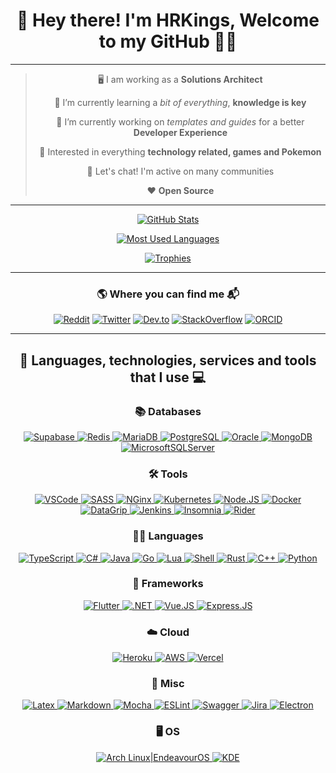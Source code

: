 <div align="center">

  # 👋 Hey there! I'm HRKings, Welcome to my GitHub 🧑‍💻

---

> 🖥️ I am working as a **Solutions Architect**
>
> 🌱 I’m currently learning a *bit of everything*, **knowledge is key**
> 
> 🔭 I’m currently working on *templates and guides* for a better **Developer Experience**
> 
> 🤔 Interested in everything **technology related, games and Pokemon**
> 
> 💬 Let's chat! I'm active on many communities
> 
> ❤️ **Open Source**

---

  <a href="https://github.com/HRKings">

  ![GitHub Stats](https://github-readme-stats.vercel.app/api?username=HRKings&show_icons=true&count_private=true&bg_color=0D0C15&text_color=ffffff&title_color=FFD700&icon_color=c71c1c&border_radius=0.5rem)

  ![Most Used Languages](https://github-readme-stats.vercel.app/api/top-langs?username=HRKings&langs_count=10&layout=compact&bg_color=0D0C15&text_color=ffffff&title_color=FFD700&border_radius=0.5rem)

  ![Trophies](https://github-profile-trophy.vercel.app/?username=HRKings&rank=SECRET,SSS,SS,S,AAA,AA,A&row=5&column=4&theme=juicyfresh)

  </a>

----

  ### 🌎 Where you can find me 📬

  [![Reddit](https://img.shields.io/badge/Reddit-FF4500?style=for-the-badge&logo=reddit&logoColor=white)](https://reddit.com/u/HRKings)
  [![Twitter](https://img.shields.io/badge/Twitter-1DA1F2?style=for-the-badge&logo=twitter&logoColor=white)](https://twitter.com/TheHRKings)
  [![Dev.to](https://img.shields.io/badge/dev.to-0A0A0A?style=for-the-badge&logo=dev.to&logoColor=white)](https://dev.to/hrkings)
  [![StackOverflow](https://img.shields.io/badge/stackoverflow-F48024?style=for-the-badge&logo=stackoverflow&logoColor=white)](https://stackoverflow.com/users/14376905/hrkings)
  [![ORCID](https://img.shields.io/badge/ORCID-A6CE39?style=for-the-badge&logo=orcid&logoColor=white)](https://orcid.org/0000-0003-3131-2376)


----

  ## 🚀 Languages, technologies, services and tools that I use 💻

  ### 📚 Databases
  [
  ![Supabase](https://img.shields.io/badge/Supabase-3ECF8E?style=for-the-badge&logo=supabase&logoColor=white)
  ![Redis](https://img.shields.io/badge/redis-%23DD0031.svg?style=for-the-badge&logo=redis&logoColor=white)
  ![MariaDB](https://img.shields.io/badge/MariaDB-003545?style=for-the-badge&logo=mariadb&logoColor=white)
  ![PostgreSQL](https://img.shields.io/badge/PostgreSQL-316192?style=for-the-badge&logo=postgresql&logoColor=white)
  ![Oracle](https://img.shields.io/badge/Oracle-F80000?style=for-the-badge&logo=oracle&logoColor=white)
  ![MongoDB](https://img.shields.io/badge/MongoDB-4EA94B?style=for-the-badge&logo=mongodb&logoColor=white)
  ![MicrosoftSQLServer](https://img.shields.io/badge/Microsoft%20SQL%20Sever-CC2927?style=for-the-badge&logo=microsoft%20sql%20server&logoColor=white)
  ](https://github.com/HRKings)

  ### 🛠️ Tools
  [
  ![VSCode](https://img.shields.io/badge/VSCode-0078d7.svg?style=for-the-badge&logo=visual-studio-code&logoColor=white)
  ![SASS](https://img.shields.io/badge/Sass-CC6699?style=for-the-badge&logo=sass&logoColor=white)
  ![NGinx](https://img.shields.io/badge/nginx-%23009639.svg?style=for-the-badge&logo=nginx&logoColor=white)
  ![Kubernetes](https://img.shields.io/badge/kubernetes-%23326ce5.svg?style=for-the-badge&logo=kubernetes&logoColor=white)
  ![Node.JS](https://img.shields.io/badge/Node.js-43853D?style=for-the-badge&logo=node.js&logoColor=white)
  ![Docker](https://img.shields.io/badge/docker-%230db7ed.svg?style=for-the-badge&logo=docker&logoColor=white)
  ![DataGrip](https://img.shields.io/badge/Datagrip-white?style=for-the-badge&logo=datagrip&logoColor=black)
  ![Jenkins](https://img.shields.io/badge/jenkins-%232C5263.svg?style=for-the-badge&logo=jenkins&logoColor=white)
  ![Insomnia](https://img.shields.io/badge/Insomnia-black?style=for-the-badge&logo=insomnia&logoColor=5849BE)
  ![Rider](https://img.shields.io/badge/Rider-white?style=for-the-badge&logo=rider&logoColor=black)
  ](https://github.com/HRKings)

  ### 🧑‍💻 Languages
  [
  ![TypeScript](https://img.shields.io/badge/TypeScript-007ACC?style=for-the-badge&logo=typescript&logoColor=white)
  ![C#](https://img.shields.io/badge/C%23-239120?style=for-the-badge&logo=c-sharp&logoColor=white)
  ![Java](https://img.shields.io/badge/Java-ED8B00?style=for-the-badge&logo=java&logoColor=white)
  ![Go](https://img.shields.io/badge/Go-00ADD8?style=for-the-badge&logo=go&logoColor=white)
  ![Lua](https://img.shields.io/badge/Lua-2C2D72?style=for-the-badge&logo=lua&logoColor=white)
  ![Shell](https://img.shields.io/badge/Shell_Script-121011?style=for-the-badge&logo=gnu-bash&logoColor=white)
  ![Rust](https://img.shields.io/badge/Rust-000000?style=for-the-badge&logo=rust&logoColor=white)
  ![C++](https://img.shields.io/badge/C%2B%2B-00599C?style=for-the-badge&logo=c%2B%2B&logoColor=white)
  ![Python](https://img.shields.io/badge/Python-14354C?style=for-the-badge&logo=python&logoColor=white)
  ](https://github.com/HRKings)

  ### 🧰 Frameworks
  [
  ![Flutter](https://img.shields.io/badge/Flutter-02569B?style=for-the-badge&logo=flutter&logoColor=white)
  ![.NET](https://img.shields.io/badge/.NET-5C2D91?style=for-the-badge&logo=.net&logoColor=white)
  ![Vue.JS](https://img.shields.io/badge/Vue.js-35495E?style=for-the-badge&logo=vue.js&logoColor=4FC08D)
  ![Express.JS](https://img.shields.io/badge/Express.js-404D59?style=for-the-badge)
  ](https://github.com/HRKings)

  ### ☁️ Cloud
  [
  ![Heroku](https://img.shields.io/badge/Heroku-430098?style=for-the-badge&logo=heroku&logoColor=white)
  ![AWS](https://img.shields.io/badge/AWS-%23FF9900.svg?style=for-the-badge&logo=amazon-aws&logoColor=white)
  ![Vercel](https://img.shields.io/badge/Vercel-black.svg?style=for-the-badge&logo=vercel&logoColor=white)
  ](https://github.com/HRKings)

  ### 🧭 Misc
  [
  ![Latex](https://img.shields.io/badge/latex-%23008080.svg?style=for-the-badge&logo=latex&logoColor=white)
  ![Markdown](https://img.shields.io/badge/markdown-%23000000.svg?style=for-the-badge&logo=markdown&logoColor=white)
  ![Mocha](https://img.shields.io/badge/-mocha-%238D6748?style=for-the-badge&logo=mocha&logoColor=white)
  ![ESLint](https://img.shields.io/badge/ESLint-4B3263?style=for-the-badge&logo=eslint&logoColor=white)
  ![Swagger](https://img.shields.io/badge/Swagger-%23Clojure?style=for-the-badge&logo=swagger&logoColor=white)
  ![Jira](https://img.shields.io/badge/jira-%230A0FFF.svg?style=for-the-badge&logo=jira&logoColor=white)
  ![Electron](https://img.shields.io/badge/Electron-191970?style=for-the-badge&logo=Electron&logoColor=white)
  ](https://github.com/HRKings)

  ### 🖥️ OS
  [
  ![Arch Linux|EndeavourOS](https://img.shields.io/badge/Arch%20Linux%20|%20Endeavour%20OS-7B3DB9?style=for-the-badge&logo=archlinux&logoColor=white)
  ![KDE](https://img.shields.io/badge/KDE-1C94EB?style=for-the-badge&logo=kde&logoColor=white)
  ](https://github.com/HRKings)

  </a>
</div>